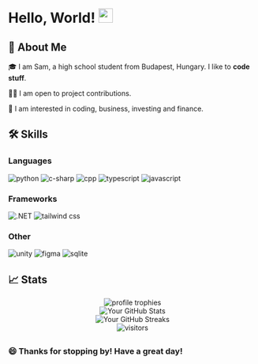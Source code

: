 # Hello, World! <img src="https://media.giphy.com/media/hvRJCLFzcasrR4ia7z/giphy.gif" width="29px" height="29px">

## 🚀 About Me

🎓 I am Sam, a high school student from Budapest, Hungary. I like to **code stuff**.

👨‍💻 I am open to project contributions.

💼 I am interested in coding, business, investing and finance.


## 🛠️ Skills

### Languages

![python](https://img.shields.io/badge/Python-3776AB?style=for-the-badge&logo=python&logoColor=white)
![c-sharp](https://img.shields.io/badge/CSharp-black?style=for-the-badge&logo=csharp&logoColor=8A2BE2)
![cpp](https://img.shields.io/badge/C++-black?style=for-the-badge)
![typescript](https://img.shields.io/badge/TypeScript-3178C6?style=for-the-badge&logo=typescript&logoColor=white)
![javascript](https://img.shields.io/badge/JavaScript-323330?style=for-the-badge&logo=javascript&logoColor=F7DF1E)


### Frameworks
![.NET](https://img.shields.io/badge/.NET-purple?style=for-the-badge&logo=dotnet&logoColor=white)
![tailwind css](https://img.shields.io/badge/TailWind%20CSS-grey?style=for-the-badge&logo=tailwindcss)

### Other
![unity](https://img.shields.io/badge/Unity-gray?style=for-the-badge&logo=unity)
![figma](https://img.shields.io/badge/figma-000000?style=for-the-badge&logo=figma&logoColor=white)
![sqlite](https://img.shields.io/badge/SQLite-blue?style=for-the-badge&logo=sqlite)


## 📈 Stats

<div align="center">
    <img src="https://github-profile-trophy.vercel.app/?username=sharkmu&row=1&column=6&margin-h=8&theme=darkhub&count_private=true&margin-w=15&no-frame=true" alt="profile trophies" />
    <br />
    <img src="https://github-readme-stats.vercel.app/api?username=sharkmu&show_icons=true&theme=tokyonight" alt="Your GitHub Stats" />
    <br />
    <img src="http://github-readme-streak-stats.herokuapp.com?user=sharkmu&theme=dark&background=000000)" alt="Your GitHub Streaks" />
    <br />
    <img src="https://visitor-badge.laobi.icu/badge?page_id=sharkmu.sharkmu" alt="visitors">
</div>

##
### 😄 Thanks for stopping by! Have a great day!

